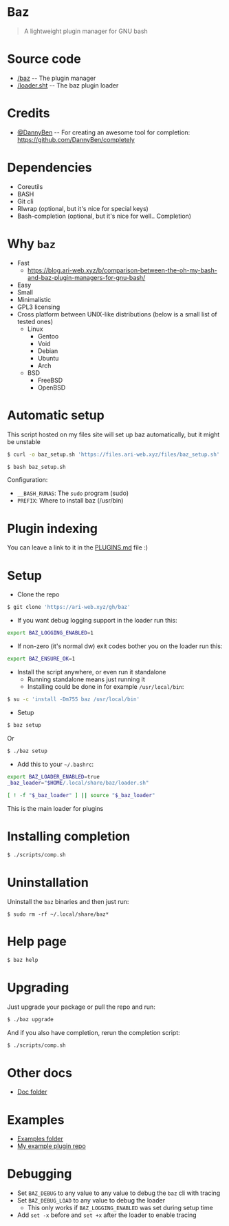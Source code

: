 # Baz

> A lightweight plugin manager for GNU bash

# Source code

-   [/baz](/baz) -- The plugin manager
-   [/loader.sht](/loader.sht) -- The baz plugin loader

# Credits

-   [@DannyBen](https://github.com/DannyBen) -- For creating an awesome tool for completion: https://github.com/DannyBen/completely

# Dependencies

-   Coreutils
-   BASH
-   Git cli
-   Rlwrap (optional, but it's nice for special keys)
-   Bash-completion (optional, but it's nice for well.. Completion)

# Why `baz`

-   Fast
    -   <https://blog.ari-web.xyz/b/comparison-between-the-oh-my-bash-and-baz-plugin-managers-for-gnu-bash/>
-   Easy
-   Small
-   Minimalistic
-   GPL3 licensing
-   Cross platform between UNIX-like distributions (below is a small list of tested ones)
    -   Linux
        -   Gentoo
        -   Void
        -   Debian
        -   Ubuntu
        -   Arch
    -   BSD
        -   FreeBSD
        -   OpenBSD

# Automatic setup

This script hosted on my files site will set up
baz automatically, but it might be unstable

```bash
$ curl -o baz_setup.sh 'https://files.ari-web.xyz/files/baz_setup.sh'

$ bash baz_setup.sh
```

Configuration:

-   `__BASH_RUNAS`: The `sudo` program (sudo)
-   `PREFIX`: Where to install baz (/usr/bin)

# Plugin indexing

You can leave a link to it in the [PLUGINS.md](/PLUGINS.md) file :)

# Setup

-   Clone the repo

```bash
$ git clone 'https://ari-web.xyz/gh/baz'
```

-   If you want debug logging support in the loader run this:

```sh
export BAZ_LOGGING_ENABLED=1
```

-   If non-zero (it's normal dw) exit codes bother you on the loader run this:

```sh
export BAZ_ENSURE_OK=1
```

-   Install the script anywhere, or even run it standalone
    -   Running standalone means just running it
    -   Installing could be done in for example `/usr/local/bin`:

```bash
$ su -c 'install -Dm755 baz /usr/local/bin'
```

-   Setup

```bash
$ baz setup
```

Or

```bash
$ ./baz setup
```

-   Add this to your `~/.bashrc`:

```bash
export BAZ_LOADER_ENABLED=true
_baz_loader="$HOME/.local/share/baz/loader.sh"

[ ! -f "$_baz_loader" ] || source "$_baz_loader"
```

This is the main loader for plugins

# Installing completion

```bash
$ ./scripts/comp.sh
```

# Uninstallation

Uninstall the `baz` binaries and then just run:

```
$ sudo rm -rf ~/.local/share/baz*
```

# Help page

```bash
$ baz help
```

# Upgrading

Just upgrade your package or pull the repo
and run:

```bash
$ ./baz upgrade
```

And if you also have completion, rerun the completion
script:

```bash
$ ./scripts/comp.sh
```

# Other docs

-   [Doc folder](/doc)

# Examples

-   [Examples folder](/examples)
-   [My example plugin repo](https://github.com/TruncatedDinosour/baz-example-plugin)

# Debugging

-   Set `BAZ_DEBUG` to any value to any value to debug the `baz` cli with tracing
-   Set `BAZ_DEBUG_LOAD` to any value to debug the loader
    -   This only works if `BAZ_LOGGING_ENABLED` was set during setup time
-   Add `set -x` before and `set +x` after the loader to enable tracing
